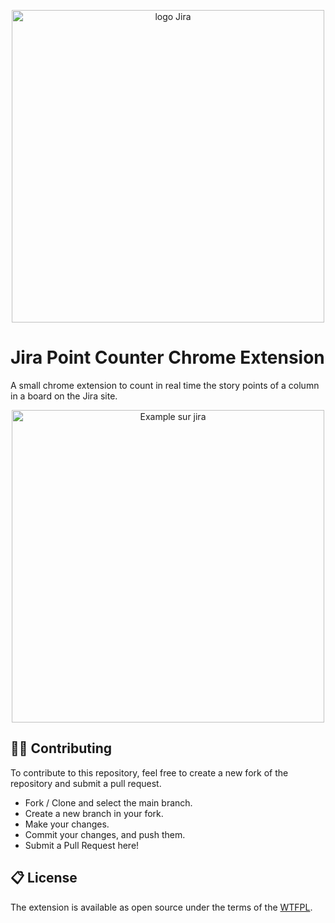 <p align="center">
    <img width="500" src="https://i.imgur.com/LPl3gm6.png" alt="logo Jira">
</p>

# Jira Point Counter Chrome Extension

A small chrome extension to count in real time the story points of a column in a board on the Jira site.

<p align="center">
    <img width="500" src="https://i.imgur.com/Kxm4yx2.png" alt="Example sur jira">
</p>

## 👨‍💻 Contributing

To contribute to this repository, feel free to create a new fork of the repository and submit a pull request.
- Fork / Clone and select the main branch.
- Create a new branch in your fork.
- Make your changes.
- Commit your changes, and push them.
- Submit a Pull Request here!

## 📋 License

The extension is available as open source under the terms of the [WTFPL](http://www.wtfpl.net/).

